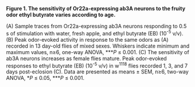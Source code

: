 **Figure 1. The sensitivity of Or22a-expressing ab3A neurons to the fruity odor ethyl butyrate varies according to age.**

(A) Sample traces from Or22a-expressing ab3A neurons responding to 0.5 s of stimulation with water, fresh apple, and ethyl butyrate (EB) (10<sup>-5</sup> v/v).
(B) Peak odor-evoked activity in response to the same odors as (A) recorded in 13 day-old flies of mixed sexes. Whiskers indicate minimum and maximum values, n≥6, one-way ANOVA, \*\*\*_P_ ≤ 0.001.
(C) The sensitivity of ab3A neurons increases as female flies mature. Peak odor-evoked responses to ethyl butyrate (EB) (10<sup>-5</sup> v/v) in w<sup>1118</sup> flies recorded 1, 3, and 7 days post-eclosion (C). Data are presented as means ± SEM, n≥6, two-way ANOVA, \*_P_ ≤ 0.05, \*\*\*_P_ ≤ 0.001.
